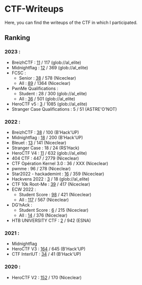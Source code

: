# CTF-Writeups

Here, you can find the writeups of the CTF in which I participated.

## Ranking

### 2023 :

- BreizhCTF : [11](https://raw.githubusercontent.com/BreizhCTF/breizhctf-2023/main/doc/images/full-scoreboard-2520px.jpg) / 117 (glob://al_elite)  
- Midnightflag : [12](https://github.com/Niceclear/CTF-Writeups/blob/main/Scoreboards/2023/midnight2023.png) / 369 (glob://al_elite)  
- FCSC : 
  - Senior : [38](https://github.com/Niceclear/CTF-Writeups/blob/main/Scoreboards/2023/SENIOR-FCSC-2023.png) / 578 (Niceclear)
  - All : [89](https://github.com/Niceclear/CTF-Writeups/blob/main/Scoreboards/2023/FCSC-2023.png) / 1364 (Niceclear)
- PwnMe Qualifications :
  - Student : 28 / 300 (glob://al_elite)
  - All : [36](https://ctftime.org/event/1924) / 501 (glob://al_elite) 
- HeroCTF v5 : [3](https://ctftime.org/event/1951) / 1085 (glob://al_elite)
- Stranger Case Qualifications : 5 / 51 (ASTRE'O'NOT) 


### 2022 :

- BreizhCTF : [38](https://github.com/Niceclear/CTF-Writeups/blob/main/Scoreboards/2022/BreizhCTF-2022.png) / 100 (B'Hack'UP)  
- Midnightflag : [18](https://ctftime.org/event/1610/) / 200 (B'Hack'UP)
- Bleuet : [13](https://github.com/Niceclear/CTF-Writeups/blob/main/Scoreboards/2022/CTF-BLEUET-FRANCE-AEGE-2022.png) / 141 (Niceclear)
- Stranger Case : 18 / 24 (RS’Hack)
- HeroCTF V4 : [11](https://github.com/Niceclear/CTF-Writeups/blob/main/Scoreboards/2022/HeroCTF-2022.jpg) / 632 (glob://al_elite)
- 404 CTF : 447 / 2779 (Niceclear)
- CTF Opération Kernel 3.0 : 36 / XXX (Niceclear)
- pwnme : 96 / 278 (Niceclear)
- Star2022 - hackademint : [16](https://github.com/Niceclear/CTF-Writeups/blob/main/Scoreboards/2022/Star-2022.png) / 359 (Niceclear) 
- Hackvens 2022 : [3](https://ctftime.org/event/1713) / 18 (glob://al_elite)
- CTF 10k Root-Me : [39](https://github.com/Niceclear/CTF-Writeups/blob/main/Scoreboards/2022/CTF10k-Root-Me-2022.png) / 417 (Niceclear)
- ECW 2022 : 
  - Student Score : [98](https://github.com/Niceclear/CTF-Writeups/blob/main/Scoreboards/2022/STUDENT-ECW-CTF-2022.jpg) / 421 (Niceclear)
  - All : [117](https://github.com/Niceclear/CTF-Writeups/blob/main/Scoreboards/2022/ECW-CTF-2022.jpg) / 567 (Niceclear)
- DG'hAck :
  - Student Score : [6](https://github.com/Niceclear/CTF-Writeups/blob/main/Scoreboards/2022/STUDENT-DG'hAck-2022.jpg) / 215 (Niceclear)
  - All : [14](https://github.com/Niceclear/CTF-Writeups/blob/main/Scoreboards/2022/DG'hAck-2022.jpg) / 376 (Niceclear)
- HTB UNIVERSITY CTF : [2](https://ctftime.org/event/1825/) / 942 (ESNA)


### 2021 :

- Midnightflag
- HeroCTF V3 : [164](https://ctftime.org/event/1284) / 645 (B'Hack'UP)
- CTF InterIUT : [34](https://ctftime.org/event/1337) / 41 (B'Hack'UP)


### 2020 :
- HeroCTF V2 : [152](https://pbs.twimg.com/media/Em5c-ooWEAUwrW4?format=jpg&name=4096x4096) / 170 (Niceclear)
